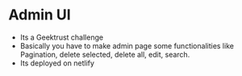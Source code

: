 # Admin UI
- Its a Geektrust challenge
- Basically you have to make admin page some functionalities like Pagination, delete selected, delete all, edit, search.
- Its deployed on netlify  
